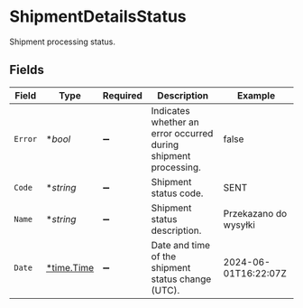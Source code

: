 # ShipmentDetailsStatus

Shipment processing status.


## Fields

| Field                                                           | Type                                                            | Required                                                        | Description                                                     | Example                                                         |
| --------------------------------------------------------------- | --------------------------------------------------------------- | --------------------------------------------------------------- | --------------------------------------------------------------- | --------------------------------------------------------------- |
| `Error`                                                         | **bool*                                                         | :heavy_minus_sign:                                              | Indicates whether an error occurred during shipment processing. | false                                                           |
| `Code`                                                          | **string*                                                       | :heavy_minus_sign:                                              | Shipment status code.                                           | SENT                                                            |
| `Name`                                                          | **string*                                                       | :heavy_minus_sign:                                              | Shipment status description.                                    | Przekazano do wysyłki                                           |
| `Date`                                                          | [*time.Time](https://pkg.go.dev/time#Time)                      | :heavy_minus_sign:                                              | Date and time of the shipment status change (UTC).              | 2024-06-01T16:22:07Z                                            |
